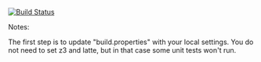 [![Build Status](https://travis-ci.org/michaela-nortje/green.svg?branch=master)](https://travis-ci.org/michaela-nortje/green.svg?branch=master)

Notes:

The first step is to update "build.properties" with your local
settings.  You do not need to set z3 and latte, but in that case
some unit tests won't run.
   
